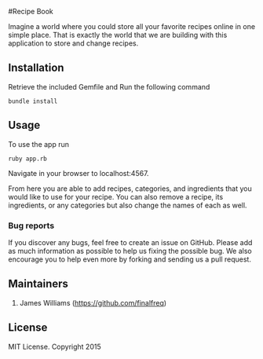 #Recipe Book

Imagine a world where you could store all your favorite recipes online in one simple place.
That is exactly the world that we are building with this application to store and change recipes.

## Installation


Retrieve the included Gemfile and Run the following command
```
bundle install
```

## Usage

To use the app run
```
ruby app.rb
```
Navigate in your browser to localhost:4567. 
 
 From here you are able to add recipes, categories, and ingredients that you would like to use for your recipe.
 You can also remove a recipe, its ingredients, or any categories but also change the names of each as well.

### Bug reports

If you discover any bugs, feel free to create an issue on GitHub. Please add as much information as
possible to help us fixing the possible bug. We also encourage you to help even more by forking and
sending us a pull request.


## Maintainers
1. James Williams (https://github.com/finalfreq)



## License
MIT License. Copyright 2015
